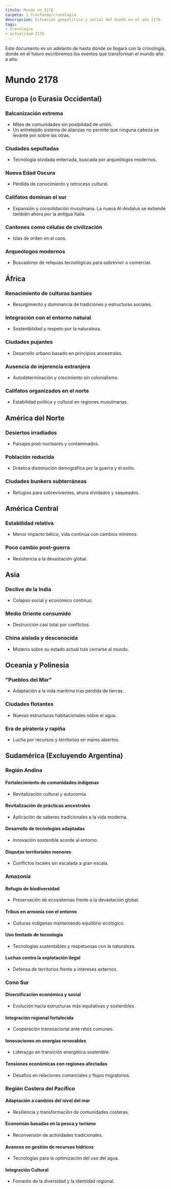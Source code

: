 ```yaml
---
titulo: Mundo en 2178
carpeta: 1_trasfondo/cronologia
descripcion: Situación geopolítica y social del mundo en el año 2178.
tags:
- cronologia
- actualidad-2178
---
```


Este documento es un adelanto de hasta dónde se llegará con la cronología, donde en el futuro escribiremos los eventos que transforman el mundo año a año.

# Mundo 2178

## Europa (o Eurasia Occidental)

### Balcanización extrema
- Miles de comunidades sin posibilidad de unión.
- Un entretejido sistema de alianzas no permite que ninguna cabeza se levante por sobre las otras.

### Ciudades sepultadas
- Tecnología olvidada enterrada, buscada por arqueólogos modernos.

### Nueva Edad Oscura
- Pérdida de conocimiento y retroceso cultural.

### Califatos dominan el sur
- Expansión y consolidación musulmana. La nueva Al-Andalus se extiende también ahora por la antigua Italia.

### Cantones como células de civilización
- Islas de orden en el caos.

### Arqueólogos modernos
- Buscadores de reliquias tecnológicas para sobrevivir o comerciar.

## África

### Renacimiento de culturas bantúes
- Resurgimiento y dominancia de tradiciones y estructuras sociales.

### Integración con el entorno natural
- Sostenibilidad y respeto por la naturaleza.

### Ciudades pujantes
- Desarrollo urbano basado en principios ancestrales.

### Ausencia de injerencia extranjera
- Autodeterminación y crecimiento sin colonialismo.

### Califatos organizados en el norte
- Estabilidad política y cultural en regiones musulmanas.

## América del Norte

### Desiertos irradiados
- Paisajes post-nucleares y contaminados.

### Población reducida
- Drástica disminución demográfica por la guerra y el exilio.

### Ciudades bunkers subterráneas
- Refugios para sobrevivientes, ahora olvidados y saqueados.

## América Central

### Estabilidad relativa
- Menor impacto bélico, vida continúa con cambios mínimos.

### Poco cambio post-guerra
- Resistencia a la devastación global.

## Asia

### Declive de la India
- Colapso social y económico continuo.

### Medio Oriente consumido
- Destrucción casi total por conflictos.

### China aislada y desconocida
- Misterio sobre su estado actual tras cerrarse al mundo.

## Oceanía y Polinesia

### "Pueblos del Mar"
- Adaptación a la vida marítima tras pérdida de tierras.

### Ciudades flotantes
- Nuevas estructuras habitacionales sobre el agua.

### Era de piratería y rapiña
- Lucha por recursos y territorios en mares abiertos.

## Sudamérica (Excluyendo Argentina)

### Región Andina

#### Fortalecimiento de comunidades indígenas
- Revitalización cultural y autonomía.

#### Revitalización de prácticas ancestrales
- Aplicación de saberes tradicionales a la vida moderna.

#### Desarrollo de tecnologías adaptadas
- Innovación sostenible acorde al entorno.

#### Disputas territoriales menores
- Conflictos locales sin escalada a gran escala.

### Amazonía

#### Refugio de biodiversidad
- Preservación de ecosistemas frente a la devastación global.

#### Tribus en armonía con el entorno
- Culturas indígenas manteniendo equilibrio ecológico.

#### Uso limitado de tecnología
- Tecnologías sustentables y respetuosas con la naturaleza.

#### Luchas contra la explotación ilegal
- Defensa de territorios frente a intereses externos.

### Cono Sur

#### Diversificación económica y social
- Evolución hacia estructuras más equitativas y sostenibles.

#### Integración regional fortalecida
- Cooperación transnacional ante retos comunes.

#### Innovaciones en energías renovables
- Liderazgo en transición energética sostenible.

#### Tensiones económicas con regiones afectadas
- Desafíos en relaciones comerciales y flujos migratorios.

### Región Costera del Pacífico

#### Adaptación a cambios del nivel del mar
- Resiliencia y transformación de comunidades costeras.

#### Economías basadas en la pesca y turismo
- Reconversión de actividades tradicionales.

#### Avances en gestión de recursos hídricos
- Tecnologías para la optimización del uso del agua.

#### Integración Cultural
- Fomento de la diversidad y la identidad regional.
